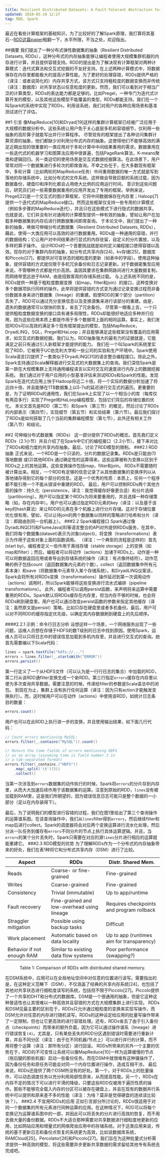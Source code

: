 ```yaml
---
title: Resilient Distributed Datasets: A Fault-Tolerant Abstraction for In-Memory Cluster Computing[翻译]
updated: 2018-05-19 12:27
tag: RDD, Spark
---
```



最近在看些计算框架的基础知识，为了比较好的了解Spark原理，我打算将其基石--[RDD这篇paper](https://www.usenix.org/system/files/conference/nsdi12/nsdi12-final138.pdf)粗翻一下，水平所限，不当之处，欢迎指出。

##摘要
我们提出了一种分布式弹性数据集的抽象（Resilient Distributed Datasets, RDDs），这种分布式的内存抽象能够让编程者使用大规模集群机器的内存进行计算，并且提供容错支持。RDD的提出是为了解决现有计算框架对两种计算模式：迭代式算法和交互式挖掘的不友好支持。在上述两种计算模式中，将数据保存在内存里都能极大的提高计算性能。为了更好的处理容错，RDDs提供严格的（译注：或者说简化的）内存共享方式，该方式只支持粗粒度的数据变换而非传统（译注：数据库）对共享状态以任意粒度的更新。然而，我们可以看到对于相当广泛的计算类型，RDDs的表达能力都是足够的。比如Pregel，一种专门为迭代式计算开发的模型，以及其他这些模型不能覆盖的类型，RDDs都能支持。我们在一个叫Spark的系统中实现了RDDs，利用该系统，我们对用户的各种应用场景和基准测试进行了评估。

##1 引言
像MapReduce[10]和Dryad[19]这样的集群计算框架已经被广泛应用于大规模的数据分析中。这些系统让用户免于关心底层多机和容错细节，仅利用一些抽象的高阶算子就能写出并行计算程序。
	尽管现有的框架提出了各种访问集群计算资源的抽象，他们都缺少对利用分布式内存的抽象。这使得他们不能够高效的满足近期出现的很重要的一类应用对于多轮计算中中间结果重用的需求。数据重用在一些迭代式的机器学习和图算法应用中很普遍，包括PageRank算法，K-means聚类和逻辑回归。另一类迫切的使用场景是交互式数据挖掘算法。在此场景下，用户常常对同一个数据集进行多轮次的即席查询。不幸之处在于，在大多数现有框架中，多轮计算（比如两轮的MapReduce任务）中间重用数据的唯一方式就是写到落地的存储系统中，比如分布式的文件系统。这样做会导致巨额的系统过载，因为数据备份，硬盘IO和序列化都会占用绝大比例的应用运行时间。
	意识到这些问题后，研究员们对一些需要数据重用的应用开发出了专用的框架。举例来说，Pregel[22]是一个交互式的图计算框架，它将中间数据保存在内存里；Haloop[7]提供一个迭代式的MapReduce接口。然而这些框架仅支持一些专用的计算模式（例如多步骤的MapReduce迭代），并且只在这些模式下进行隐式的数据共享。也就是说，它们并没有针对通用的计算模型提供一种有效的抽象，譬如让用户在加载多种数据集到内存后进行跨数据集间即席查询。
	于本论文中，我们提出了一种新的抽象，唤做可伸缩分布式数据集（Resilient Distributed Datasets, RDDs），藉此，使得一大类应用可以高效的进行数据重用。RDDs是一种通用的容错，并行的数据结构；它让用户对中间结果进行显式的内存驻留，自定义的分片置放，以及多样的算子操作。
	设计RDDs时一个首要挑战就是如何定义编程接口使得容错以高效。现存的对于集群内存的抽象，如分布式共享内存[24]，kv存储[25]，数据库和Piccolo[27]，都提供对可变状态的细粒度的更新（如表中的字段）。使用这种抽象，提供容错的方式就仅限于多机冗余备份和日志记录更新。对于数据密集型应用来说，不管哪种方式都是代价高昂。盖因其要求在集群网路间进行大量数据复制，而网络带宽远逊于RAM，由是招致客观的存储系统过载。
	与上述系统不同的是，RDDs提供一种基于粗粒度数据变换（如map，filter和join）的接口，这种变换对多个数据项执行同样的操作。此举将提供容错的方式变为通过记录变换过程而非备份数据本身来进行数据集（lineage）的重建。假使RDD的某个部分（partition）丢失了，RDD可以通过充分变换信息以及变换源集来进行该部分的重建。由是，遗失的数据通常可以很快的恢复，省去了冗余备份。
	尽管第一眼看上去，一个只提供粗粒度数据变换的接口具有诸多局限性，RDDs却能很好地适应多种并行应用，因为这些应用本质上都是作用于多个数据项上面的相同运算。事实上，我们发现RDDs可以高效的满足多个现有框架提出的模型，包括MapReduce，DryadLINQ，SQL，Pregel和HaLoop；并且能够满足这些框架没有覆盖的应用需求，如交互式的数据挖掘。我们认为，RDD抽象强大的最有力的证据就是，它能满足之前只有通过引入新框架才能提供的能力。
	我们在一个叫Spark的系统里实现了RDD，它被用于UC伯克利大学和一些公司的实验和生产环境中。Spark使用Scala语言[2]提供了一套类似于DryadLINQ[31]的语言整合编程接口。除此之外，Spark支持通过Scala解释器进行交互式的大数据集上的查询。我们深信Spark是第一款在大规模集群上支持通用编程语言以实时交互的速度进行内存上的数据挖掘系统。
	我们通过对于用户应用的小型基准评估来测试RDDs和Spark的性能。发现Spark在迭代式应用上快于Hadoop将近二十倍，将一个实际的数据分析加速了将近四十倍，并且能够在1TB数据集上以5-7s的延迟进行交互式的遍历。更重要的是，为了证明RDDs的通用性，我们在Spark上实现了以一个相当小的库（每库仅有两百多行）实现了Pregel和HaLoop编程模型，包括它们背后的存储位置的优化。
	本论文首先是RDD（第二节）和Spark（第三节）的概览，然后讨论了RDDs的内部表示（第四节），实现细节（第五节）和实验结果（第六节）。最后我们探讨了RDDs是如何获取了几个当前的集群编程模型（第七节），此外还有相关工作（第八节）和结论。

##2 可伸缩分布式数据集（RDDs）
这一部分提供了RDDs的概览。首先我们定义RDDs（2.1小节）并且介绍了在Spark中它们的编程接口（2.2小节）。接下来对比了RDDs和细力度的共享内存抽象。最后，讨论了RDD模型的限制。
###2.1 RDD抽象
正式来说，一个RDD是一个只读的，分片的数据记录集。RDDs是只能由(1) 落地数据 或(2)其他RDDs 通过确定性的运算得来。这些运算被称为变换以区别于RDDs之上的其他运算。这些变换操作包括map，filter和join。
	RDDs不需要随时被计算出来。相反，一个RDD有足够的信息记录了从其他数据集的变换序列以从落地储存得到它的每个部分的信息。这是一个优秀的性质：本质上，任何一个程序都不能引用一个不能从错误中重建的RDD。
	最后，用户可以控制RDDs两个其他方面的操作：持久化（persistence，译注：我觉得缓存好像更合适）和分片选择（partitioning）。用户可以指定某个RDDs为将来要重用的，并且选择一种存储策略（如，存在内存中）。用户也可以通过指定RDD元素的key（译注：以及基于该key的hash算法）来让RDD的元素在多个机器上进行分片存储。这对于存储位置优化很有用，譬如，可以让待join的两个数据集以同样的策略进行哈希和分片（译注：即路由到同一台机器上）。
###2.2 Spark编程接口
Spark通过像DyradLINQ[31]和FlumeJava[8]等语言整合的API对外提供RDDs服务，在其中，我们将每个数据集(dataset)表示为对象(object)，将变换（transformations）表示为作用于这些对象上面的函数调用。
	（译注：一个典型的流程是这样的）首先(start by)，编程者定义一些作用于离线存储（stable storage）上的变换（如map和filter）；然后，编程者可以将动作（actions）加诸于RDDs上。动作是一种可以将数据返回应用或者导出到存储系统的操作（译注：有点像终结符）。动作范畴的例子包括count（返回数据集内元素的个数），collect（返回数据集中所有元素本身）和save（将数据集中元素导入某个存储系统）。和DryadLINQ议案该，Spark会将所有对RDDs变换（transformations）操作延迟到第一次调用动作（actions）调用时，所以Spark能够将这些变换进行流水式编排（pipeline transformations）。
	此外，编程者可以调用persist函数，来声明将来运算中需要重用的RDDs。Spark默认将RDDs缓存在内存里，但当内存不够的时候，也会将RDDs刷到硬盘里。用户也可以通过改变persist函数的参数来指定其他缓存（译注：虽然原文是persist）策略，比如只存在硬盘里或者多机备份。最后，用户可以对不同RDD的缓存指定优先级，以确定其内存数据刷到硬盘上的先后顺序。
	
####2.2.1 示例：命令行日志分析
设想这样一个场景，一个网络服务出现了一些问题，运维人员想在存储于HDFS的数T级别的日志中找到原因。使用Spark，运维人员可以只将日志中的错误信息加载到多机内存里，并且进行交互式的查询。她首先需要编以下Scala代码：

```Scala
lines = spark.textFile("hdfs://...")
errors = lines.filter(_.startsWith("ERROR"))
errors.persist()
```
第一行定义了一个从HDFS文件（可以认为是一行行日志的集合）中加载的RDD，第二行从该RDD通filter变换生成一个新RDD。第三行指定`errors`缓存在内存里以便为多次查询共享数据。需要注意的时候，传递给filter的参数是Scala语法中的闭包。
	到现在为止，集群上没有执行任何运算（译注：因为只有action才能触发变换执行）。而，这时候用户可以在动作（actions）中使用该RDD，如统计日志条目的数量：
	
```Scala
errors.count()
```
用户也可以在此RDD上执行进一步的变换，并且使用输出结果，如下面几行代码：
	
```Scala
// Count errors mentioning MySQL:
errors.filter(_.contains("MySQL")).count()

// Return the time fields of errors mentioning HDFS 
// as an array (assuming time is field number 3 in 
// a tab-separated format)
errors.filter(_contains.("HDFS"))
	.map(_split('\t')(3))
	.collect()
```

当第一次涉及到`errors`数据集的动作执行的时候，Spark将`errors`的分片存到内存里，从而大大加速后续作用于该数据集的运算。注意到原始的RDD，`lines`没有被加载到RAM里，这是我们所期望的，因为错误信息日志可能只是整个数据的一小部分（足以在内存装得下）。

最后，为了说明我们的模型进行容错的过程，我们在图1里给出了第三个查询操作的运算谱系图。在该查询操作中，我们从`lines`filter得到`errors`，然后继续filter和map后进行collect。Spark的调度器将会对后两个变换运算进行流水化处理，然后分派一队任务到缓存有`errors`不同分片的节点上执行具体运算逻辑。并且，当`errors`的某个分片丢失时，Spark只需要在对应的源`lines`分片进行相应的运算就能重建它。
###2.3 RDD模型的优势
为了理解RDDs作为一个分布式的内存抽象带来的好处，我们在表1种将它和分布式共享内存（DSM）进行了比较。

Aspect | RDDs  | Distr. Shared Mem.
-------|-------|-------- 
Reads | Coarse- or fine-grained  |Fine-grained 
Writes |Coarse-grained |Fine-grained 
Consistency |Trivial (immutable) |Up to app/runtime 
Fault recovery |Fine-grained and low-overhead using lineage | Requires checkpoints and program rollback 
Straggler mitigation |Possible using backup tasks | Difficult 
Work placement | Automatic based on data locality |Up to app (runtimes aim for transparency) 
Behavior if not enough RAM |Similar to existing data flow systems |Poor performance (swapping?) 
<center>Table 1: Comparison of RDDs with distributed shared memory. 
</center>

在DSM系统中，应用可以在全局地址空间中对任意的位置进行读写。需要指出的是，在这种定义范畴下（DSM），不仅涵盖了经典的共享内存系统[24]，也包括了其他对共享状态进行细粒度读写的系统，包括但不限于Piccolo[27]。Piccolo提供了一个共享的DHT和分布式的数据库。DSM是一个很通用的抽象，但是它这种这种普适性也让其很难以一种高效并且容错的方式在大规模集群上进行实现。
RDDs和DSM见最主要的区别在于，RDDs只允许通过粗粒度的变换来实现写操作，而DSM允许对任意的内存进行随机读写。RDDs的这种设定给应用的批量写操作带来了一定限制，但也让它更高效的进行容错处理。还有，RDDs省去了由于引入备份点（checkpoints）而带来的额外负载，因为它可以通过操作谱系（lineage）进行错误恢复`(4)`。尤其是，只有某些丢失的RDD分区遇到错误时需要进行重新计算，并且不同分区（译注：由于在不同机器/节点上）可以进行并行的计算，而不用将整个运算（译注：即所有分区）进行回滚。
RDDs所带来的另外一个主要的优势在于，RDD的不可变性让系统可以像MapReduce[10]一样为运算缓慢的节点（拖后腿的那些机器）启动一些备份任务。而在DSM中就很难有这种骚操作了，因为备份任务和原任务可能会对同一个内存位置进行操作，造成互相干涉。
最后来说，RDDs还提供了两个DSM所没有的好处。第一个，对于RDDs上的批量操作，可以动态调度任务以充分利用局部性原来，从而提高性能。另一个，RDDs在内存不足的情况下可以进行平滑的降级，只要这些RDD仅被用于遍历性质的操作。那些不能够完全载入内存的分区可以被存在硬盘上，并且在现有的数据并行系统中可以提供和原来差不多的性能（译注：为啥？莫非是觉得硬盘的连续读比较快？）。
###2.4 不宜用RDDs的应用
正如引言部分所讨论的，RDDs很适用于对同一个数据集的所有元素进行同种运算的应用。在这种情况下，RDD可以将每个变换记为运算谱系图中的一部，并因此可以将丢失的分片进行高效的恢复，而不用去做大量的备份数据。RDDs不大适合那种需要对共享数据进行细粒度地更新的应用，比如网站应用和增量式的网络爬虫应用中的存储系统。对于这类应用来说，传统的基于更新日志和备份点恢复的系统更为高效，比如说数据库系统，RAMCloud[25]，Percolator[26]和Piccolo[27]。我们旨在为这种批量式分析需求提供一种高效的模型，将这些需要异步更新共享数据的需求留给其他专有系统去完成吧。









     









